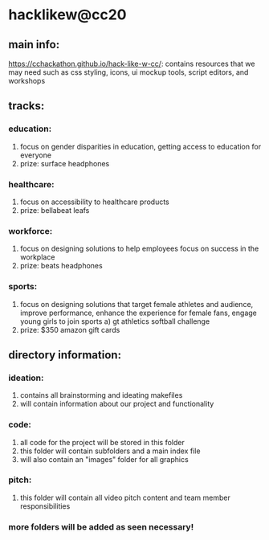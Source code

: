 # hacklikew@cc20

## main info:
https://cchackathon.github.io/hack-like-w-cc/: contains resources that we may need such as css styling, icons, ui mockup tools, script editors, and workshops

## tracks: 

### education: 
1. focus on gender disparities in education, getting access to education for everyone
2. prize: surface headphones

### healthcare: 
1. focus on accessibility to healthcare products
2. prize: bellabeat leafs

### workforce: 
1. focus on designing solutions to help employees focus on success in the workplace
2. prize: beats headphones

### sports: 
1. focus on designing solutions that target female athletes and audience, improve performance, enhance the experience for female fans, engage young girls to join sports 
  a) gt athletics softball challenge
2. prize: $350 amazon gift cards


## directory information:

### ideation:
1. contains all brainstorming and ideating makefiles
2. will contain information about our project and functionality

### code:
1. all code for the project will be stored in this folder
2. this folder will contain subfolders and a main index file
3. will also contain an "images" folder for all graphics

### pitch:
1. this folder will contain all video pitch content and team member responsibilities

### more folders will be added as seen necessary!
